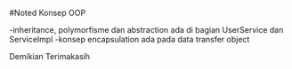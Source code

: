 #Noted Konsep OOP

-inheritance, polymorfisme dan abstraction ada di bagian UserService dan ServiceImpl
-konsep encapsulation ada pada data transfer object

Demikian Terimakasih

